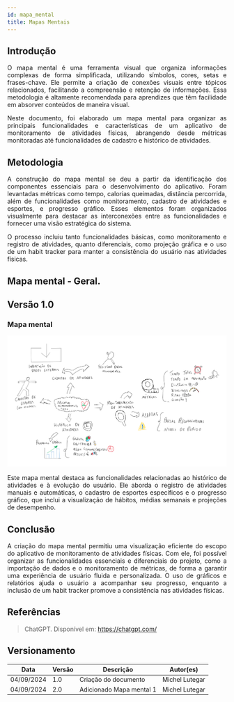 ```yaml
---
id: mapa_mental
title: Mapas Mentais
---
```

 
## Introdução
 
<p align="justify"> O mapa mental é uma ferramenta visual que organiza informações complexas de forma simplificada, utilizando símbolos, cores, setas e frases-chave. Ele permite a criação de conexões visuais entre tópicos relacionados, facilitando a compreensão e retenção de informações. Essa metodologia é altamente recomendada para aprendizes que têm facilidade em absorver conteúdos de maneira visual. </p> <p align="justify"> Neste documento, foi elaborado um mapa mental para organizar as principais funcionalidades e características de um aplicativo de monitoramento de atividades físicas, abrangendo desde métricas monitoradas até funcionalidades de cadastro e histórico de atividades. </p>
 
## Metodologia
 
<p align="justify"> A construção do mapa mental se deu a partir da identificação dos componentes essenciais para o desenvolvimento do aplicativo. Foram levantadas métricas como tempo, calorias queimadas, distância percorrida, além de funcionalidades como monitoramento, cadastro de atividades e esportes, e progresso gráfico. Esses elementos foram organizados visualmente para destacar as interconexões entre as funcionalidades e fornecer uma visão estratégica do sistema. </p> <p align="justify"> O processo incluiu tanto funcionalidades básicas, como monitoramento e registro de atividades, quanto diferenciais, como projeção gráfica e o uso de um habit tracker para manter a consistência do usuário nas atividades físicas. </p>

## Mapa mental - Geral.
 
## Versão 1.0
 
### Mapa mental
 
[![Mapa mental Entrevista](../assets/Mapas_mentais/mapa_mental.png)](../assets/Mapas_mentais/mapa_mental.png)

<p align="justify"> Este mapa mental destaca as funcionalidades relacionadas ao histórico de atividades e à evolução do usuário. Ele aborda o registro de atividades manuais e automáticas, o cadastro de esportes específicos e o progresso gráfico, que inclui a visualização de hábitos, médias semanais e projeções de desempenho. </p>

## Conclusão
 
<p align="justify"> A criação do mapa mental permitiu uma visualização eficiente do escopo do aplicativo de monitoramento de atividades físicas. Com ele, foi possível organizar as funcionalidades essenciais e diferenciais do projeto, como a importação de dados e o monitoramento de métricas, de forma a garantir uma experiência de usuário fluida e personalizada. O uso de gráficos e relatórios ajuda o usuário a acompanhar seu progresso, enquanto a inclusão de um habit tracker promove a consistência nas atividades físicas. </p>

## Referências

> ChatGPT. Disponível em: https://chatgpt.com/
 
## Versionamento
| Data       | Versão | Descrição                | Autor(es)      |
|------------| -- |--------------------------|----------------|
| 04/09/2024 | 1.0 | Criação do documento     | Michel Lutegar |
| 04/09/2024   | 2.0 | Adicionado Mapa mental 1 | Michel Lutegar      |

